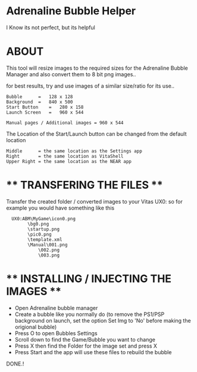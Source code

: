# Adrenaline Bubble Helper
I Know its not perfect, but its helpful



# **ABOUT**

 This tool will resize images to the required sizes for the Adrenaline Bubble Manager
 and also convert them to 8 bit png images..

 for best results, try and use images of a similar size/ratio for its use..

	Bubble		=	128 x 128
	Background	=	840 x 500
	Start Button	=	280 x 158
	Launch Screen	=	960 x 544

	Manual pages / Additional images = 960 x 544


 The Location of the Start/Launch button can be changed from the default location

	Middle		= the same location as the Settings app
 	Right		= the same location as VitaShell
	Upper Right	= the same location as the NEAR app


# ** TRANSFERING THE FILES **

 Transfer the created folder / converted images to your Vitas UX0: so for example
 you would have something like this

	  UX0:ABM\MyGame\icon0.png
			\bg0.png
			\startup.png
			\pic0.png
			\template.xml
			\Manual\001.png
				\002.png
				\003.png

	
# ** INSTALLING / INJECTING THE IMAGES **

 - Open Adrenaline bubble manager
 - Create a bubble like you normally do (to remove the PS1/PSP background on launch,
   set the option Set Img to 'No' before making the origional bubble)
 - Press O to open Bubbles Settings
 - Scroll down to find the Game/Bubble you want to change
 - Press X then find the Folder for the image set and press X
 - Press Start and the app will use these files to rebuild the bubble
 
 DONE.!
